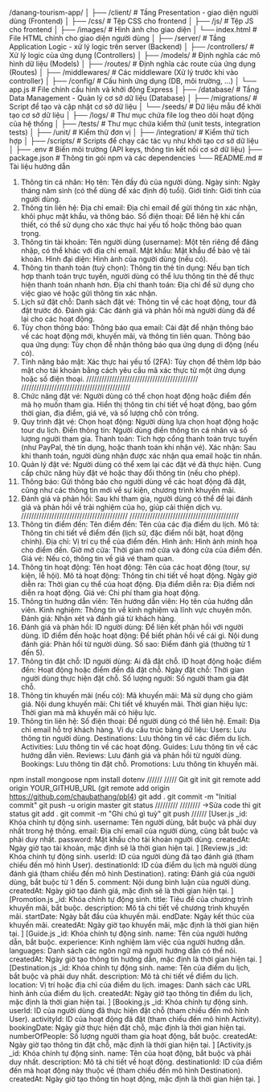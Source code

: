/danang-tourism-app/
│
├── /client/               # Tầng Presentation - giao diện người dùng (Frontend)
│   ├── /css/              # Tệp CSS cho frontend
│   ├── /js/               # Tệp JS cho frontend
│   ├── /images/           # Hình ảnh cho giao diện
│   └── index.html         # File HTML chính cho giao diện người dùng
│
├── /server/               # Tầng Application Logic - xử lý logic trên server (Backend)
│   ├── /controllers/      # Xử lý logic của ứng dụng (Controllers)
│   ├── /models/           # Định nghĩa các mô hình dữ liệu (Models)
│   ├── /routes/           # Định nghĩa các route của ứng dụng (Routes)
│   ├── /middlewares/      # Các middleware (Xử lý trước khi vào controller)
│   ├── /config/           # Cấu hình ứng dụng (DB, môi trường, ...)
│   └── app.js             # File chính cấu hình và khởi động Express
│
├── /database/             # Tầng Data Management - Quản lý cơ sở dữ liệu (Database)
│   ├── /migrations/       # Script để tạo và cập nhật cơ sở dữ liệu
│   └── /seeds/            # Dữ liệu mẫu để khởi tạo cơ sở dữ liệu
│
├── /logs/                 # Thư mục chứa file log theo dõi hoạt động của hệ thống
│
├── /tests/                # Thư mục chứa kiểm thử (unit tests, integration tests)
│   ├── /unit/             # Kiểm thử đơn vị
│   ├── /integration/      # Kiểm thử tích hợp
│
├── /scripts/              # Scripts để chạy các tác vụ như khởi tạo cơ sở dữ liệu
│
├── .env                   # Biến môi trường (API keys, thông tin kết nối cơ sở dữ liệu)
├── package.json           # Thông tin gói npm và các dependencies
└── README.md              # Tài liệu hướng dẫn
1. Thông tin cá nhân:
Họ tên: Tên đầy đủ của người dùng.
Ngày sinh: Ngày tháng năm sinh (có thể dùng để xác định độ tuổi).
Giới tính: Giới tính của người dùng.
2. Thông tin liên hệ:
Địa chỉ email: Địa chỉ email để gửi thông tin xác nhận, khôi phục mật khẩu, và thông báo.
Số điện thoại: Để liên hệ khi cần thiết, có thể sử dụng cho xác thực hai yếu tố hoặc thông báo quan trọng.
3. Thông tin tài khoản:
Tên người dùng (username): Một tên riêng để đăng nhập, có thể khác với địa chỉ email.
Mật khẩu: Mật khẩu để bảo vệ tài khoản.
Hình đại diện: Hình ảnh của người dùng (nếu có).
4. Thông tin thanh toán (tuỳ chọn):
Thông tin thẻ tín dụng: Nếu bạn tích hợp thanh toán trực tuyến, người dùng có thể lưu thông tin thẻ để thực hiện thanh toán nhanh hơn.
Địa chỉ thanh toán: Địa chỉ để sử dụng cho việc giao vé hoặc gửi thông tin xác nhận.
5. Lịch sử đặt chỗ:
Danh sách đặt vé: Thông tin về các hoạt động, tour đã đặt trước đó.
Đánh giá: Các đánh giá và phản hồi mà người dùng đã để lại cho các hoạt động.
6. Tùy chọn thông báo:
Thông báo qua email: Cài đặt để nhận thông báo về các hoạt động mới, khuyến mãi, và thông tin liên quan.
Thông báo qua ứng dụng: Tùy chọn để nhận thông báo qua ứng dụng di động (nếu có).
7. Tính năng bảo mật:
Xác thực hai yếu tố (2FA): Tùy chọn để thêm lớp bảo mật cho tài khoản bằng cách yêu cầu mã xác thực từ một ứng dụng hoặc số điện thoại.
////////////////////////////////////////////
///////////////////////////////////////////
1. Chức năng đặt vé:
Người dùng có thể chọn hoạt động hoặc điểm đến mà họ muốn tham gia.
Hiển thị thông tin chi tiết về hoạt động, bao gồm thời gian, địa điểm, giá vé, và số lượng chỗ còn trống.
2. Quy trình đặt vé:
Chọn hoạt động: Người dùng lựa chọn hoạt động hoặc tour du lịch.
Điền thông tin: Người dùng điền thông tin cá nhân và số lượng người tham gia.
Thanh toán: Tích hợp cổng thanh toán trực tuyến (như PayPal, thẻ tín dụng, hoặc thanh toán khi nhận vé).
Xác nhận: Sau khi thanh toán, người dùng nhận được xác nhận qua email hoặc tin nhắn.
3. Quản lý đặt vé:
Người dùng có thể xem lại các đặt vé đã thực hiện.
Cung cấp chức năng hủy đặt vé hoặc thay đổi thông tin (nếu cho phép).
4. Thông báo:
Gửi thông báo cho người dùng về các hoạt động đã đặt, cũng như các thông tin mới về sự kiện, chương trình khuyến mãi.
5. Đánh giá và phản hồi:
Sau khi tham gia, người dùng có thể để lại đánh giá và phản hồi về trải nghiệm của họ, giúp cải thiện dịch vụ.
//////////////////////////////////////////
///////////////////////////////////////////
1. Thông tin điểm đến:
Tên điểm đến: Tên của các địa điểm du lịch.
Mô tả: Thông tin chi tiết về điểm đến (lịch sử, đặc điểm nổi bật, hoạt động chính).
Địa chỉ: Vị trí cụ thể của điểm đến.
Hình ảnh: Hình ảnh minh họa cho điểm đến.
Giờ mở cửa: Thời gian mở cửa và đóng cửa của điểm đến.
Giá vé: Nếu có, thông tin về giá vé tham quan.
2. Thông tin hoạt động:
Tên hoạt động: Tên của các hoạt động (tour, sự kiện, lễ hội).
Mô tả hoạt động: Thông tin chi tiết về hoạt động.
Ngày giờ diễn ra: Thời gian cụ thể của hoạt động.
Địa điểm diễn ra: Địa điểm nơi diễn ra hoạt động.
Giá vé: Chi phí tham gia hoạt động.
3. Thông tin hướng dẫn viên:
Tên hướng dẫn viên: Họ tên của hướng dẫn viên.
Kinh nghiệm: Thông tin về kinh nghiệm và lĩnh vực chuyên môn.
Đánh giá: Nhận xét và đánh giá từ khách hàng.
4. Đánh giá và phản hồi:
ID người dùng: Để liên kết phản hồi với người dùng.
ID điểm đến hoặc hoạt động: Để biết phản hồi về cái gì.
Nội dung đánh giá: Phản hồi từ người dùng.
Số sao: Điểm đánh giá (thường từ 1 đến 5).
5. Thông tin đặt chỗ:
ID người dùng: Ai đã đặt chỗ.
ID hoạt động hoặc điểm đến: Hoạt động hoặc điểm đến đã đặt chỗ.
Ngày đặt chỗ: Thời gian người dùng thực hiện đặt chỗ.
Số lượng người: Số người tham gia đặt chỗ.
6. Thông tin khuyến mãi (nếu có):
Mã khuyến mãi: Mã sử dụng cho giảm giá.
Nội dung khuyến mãi: Chi tiết về khuyến mãi.
Thời gian hiệu lực: Thời gian mà mã khuyến mãi có hiệu lực.
7. Thông tin liên hệ:
Số điện thoại: Để người dùng có thể liên hệ.
Email: Địa chỉ email hỗ trợ khách hàng.
Ví dụ cấu trúc bảng dữ liệu:
Users: Lưu thông tin người dùng.
Destinations: Lưu thông tin về các điểm du lịch.
Activities: Lưu thông tin về các hoạt động.
Guides: Lưu thông tin về các hướng dẫn viên.
Reviews: Lưu đánh giá và phản hồi từ người dùng.
Bookings: Lưu thông tin đặt chỗ.
Promotions: Lưu thông tin khuyến mãi.

npm install mongoose
npm install dotenv
//////
/////
Git
git init
git remote add origin YOUR_GITHUB_URL (git remote add origin https://github.com/chaubathang/pbl4)
git add .
git commit -m "Initial commit"
git push -u origin master
git status
/////////
////////
->Sửa code thì 
git status
git add .
git commit -m "Ghi chú gì tuỳ"
git push
//////
[User.js
_id: Khóa chính tự động sinh.
username: Tên người dùng, bắt buộc và phải duy nhất trong hệ thống.
email: Địa chỉ email của người dùng, cũng bắt buộc và phải duy nhất.
password: Mật khẩu cho tài khoản người dùng.
createdAt: Ngày giờ tạo tài khoản, mặc định sẽ là thời gian hiện tại.
]
[Review.js
_id: Khóa chính tự động sinh.
userId: ID của người dùng đã tạo đánh giá (tham chiếu đến mô hình User).
destinationId: ID của điểm du lịch mà người dùng đánh giá (tham chiếu đến mô hình Destination).
rating: Đánh giá của người dùng, bắt buộc từ 1 đến 5.
comment: Nội dung bình luận của người dùng.
createdAt: Ngày giờ tạo đánh giá, mặc định sẽ là thời gian hiện tại.
]
[Promotion.js
_id: Khóa chính tự động sinh.
title: Tiêu đề của chương trình khuyến mãi, bắt buộc.
description: Mô tả chi tiết về chương trình khuyến mãi.
startDate: Ngày bắt đầu của khuyến mãi.
endDate: Ngày kết thúc của khuyến mãi.
createdAt: Ngày giờ tạo khuyến mãi, mặc định là thời gian hiện tại.
]
[Guide.js
_id: Khóa chính tự động sinh.
name: Tên của người hướng dẫn, bắt buộc.
experience: Kinh nghiệm làm việc của người hướng dẫn.
languages: Danh sách các ngôn ngữ mà người hướng dẫn có thể nói.
createdAt: Ngày giờ tạo thông tin hướng dẫn, mặc định là thời gian hiện tại.
]
[Destination.js
_id: Khóa chính tự động sinh.
name: Tên của điểm du lịch, bắt buộc và phải duy nhất.
description: Mô tả chi tiết về điểm du lịch.
location: Vị trí hoặc địa chỉ của điểm du lịch.
images: Danh sách các URL hình ảnh của điểm du lịch.
createdAt: Ngày giờ tạo thông tin điểm du lịch, mặc định là thời gian hiện tại.
]
[Booking.js
_id: Khóa chính tự động sinh.
userId: ID của người dùng đã thực hiện đặt chỗ (tham chiếu đến mô hình User).
activityId: ID của hoạt động đã đặt (tham chiếu đến mô hình Activity).
bookingDate: Ngày giờ thực hiện đặt chỗ, mặc định là thời gian hiện tại.
numberOfPeople: Số lượng người tham gia hoạt động, bắt buộc.
createdAt: Ngày giờ tạo thông tin đặt chỗ, mặc định là thời gian hiện tại.
]
[Activity.js
_id: Khóa chính tự động sinh.
name: Tên của hoạt động, bắt buộc và phải duy nhất.
description: Mô tả chi tiết về hoạt động.
destinationId: ID của điểm đến mà hoạt động này thuộc về (tham chiếu đến mô hình Destination).
createdAt: Ngày giờ tạo thông tin hoạt động, mặc định là thời gian hiện tại.
]